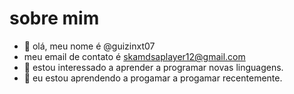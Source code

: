 # sobre mim
- 👋 olá, meu nome é @guizinxt07
- meu email de contato é skamdsaplayer12@gmail.com
- 👀 estou interessado a aprender a programar novas linguagens.
- 🌱 eu estou aprendendo a progamar a progamar recentemente.

<!---
guizinxt07/guizinxt07 is a ✨ special ✨ repository because its `README.md` (this file) appears on your GitHub profile.
You can click the Preview link to take a look at your changes.
--->
